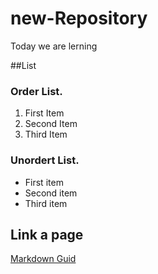 # new-Repository

Today we are lerning 

##List

### Order List.
1. First Item
2. Second Item
3. Third Item

### Unordert List.
- First item
- Second item
- Third item

## Link a page
[Markdown Guid](https://www.markdownguide.org/cheat-sheet/)
